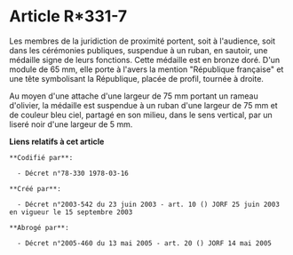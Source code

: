 # Article R*331-7

Les membres de la juridiction de proximité portent, soit à l'audience, soit dans les cérémonies publiques, suspendue à un
ruban, en sautoir, une médaille signe de leurs fonctions. Cette médaille est en bronze doré. D'un module de 65 mm, elle porte
à l'avers la mention "République française" et une tête symbolisant la République, placée de profil, tournée à droite.

Au moyen d'une attache d'une largeur de 75 mm portant un rameau d'olivier, la médaille est suspendue à un ruban d'une largeur
de 75 mm et de couleur bleu ciel, partagé en son milieu, dans le sens vertical, par un liseré noir d'une largeur de 5 mm.

**Liens relatifs à cet article**

	**Codifié par**:

	  - Décret n°78-330 1978-03-16

	**Créé par**:

	  - Décret n°2003-542 du 23 juin 2003 - art. 10 () JORF 25 juin 2003 en vigueur le 15 septembre 2003

	**Abrogé par**:

	  - Décret n°2005-460 du 13 mai 2005 - art. 20 () JORF 14 mai 2005

